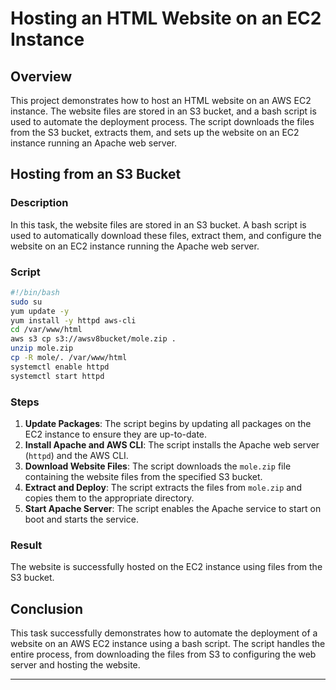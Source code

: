 # Hosting an HTML Website on an EC2 Instance

## Overview

This project demonstrates how to host an HTML website on an AWS EC2 instance. The website files are stored in an S3 bucket, and a bash script is used to automate the deployment process. The script downloads the files from the S3 bucket, extracts them, and sets up the website on an EC2 instance running an Apache web server.

## Hosting from an S3 Bucket

### Description

In this task, the website files are stored in an S3 bucket. A bash script is used to automatically download these files, extract them, and configure the website on an EC2 instance running the Apache web server.

### Script

```bash
#!/bin/bash
sudo su
yum update -y
yum install -y httpd aws-cli
cd /var/www/html
aws s3 cp s3://awsv8bucket/mole.zip .
unzip mole.zip
cp -R mole/. /var/www/html
systemctl enable httpd
systemctl start httpd
```

### Steps

1. **Update Packages**: The script begins by updating all packages on the EC2 instance to ensure they are up-to-date.
2. **Install Apache and AWS CLI**: The script installs the Apache web server (`httpd`) and the AWS CLI.
3. **Download Website Files**: The script downloads the `mole.zip` file containing the website files from the specified S3 bucket.
4. **Extract and Deploy**: The script extracts the files from `mole.zip` and copies them to the appropriate directory.
5. **Start Apache Server**: The script enables the Apache service to start on boot and starts the service.

### Result

The website is successfully hosted on the EC2 instance using files from the S3 bucket.

## Conclusion

This task successfully demonstrates how to automate the deployment of a website on an AWS EC2 instance using a bash script. The script handles the entire process, from downloading the files from S3 to configuring the web server and hosting the website.

---
